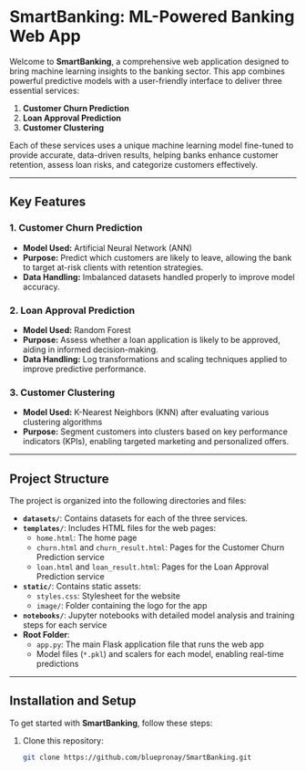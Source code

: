 # SmartBanking: ML-Powered Banking Web App

Welcome to **SmartBanking**, a comprehensive web application designed to bring machine learning insights to the banking sector. This app combines powerful predictive models with a user-friendly interface to deliver three essential services:

1. **Customer Churn Prediction**
2. **Loan Approval Prediction**
3. **Customer Clustering**

Each of these services uses a unique machine learning model fine-tuned to provide accurate, data-driven results, helping banks enhance customer retention, assess loan risks, and categorize customers effectively.

---

## Key Features

### 1. Customer Churn Prediction
   - **Model Used:** Artificial Neural Network (ANN)
   - **Purpose:** Predict which customers are likely to leave, allowing the bank to target at-risk clients with retention strategies.
   - **Data Handling:** Imbalanced datasets handled properly to improve model accuracy.

### 2. Loan Approval Prediction
   - **Model Used:** Random Forest
   - **Purpose:** Assess whether a loan application is likely to be approved, aiding in informed decision-making.
   - **Data Handling:** Log transformations and scaling techniques applied to improve predictive performance.

### 3. Customer Clustering
   - **Model Used:** K-Nearest Neighbors (KNN) after evaluating various clustering algorithms
   - **Purpose:** Segment customers into clusters based on key performance indicators (KPIs), enabling targeted marketing and personalized offers.

---

## Project Structure

The project is organized into the following directories and files:

- **`datasets/`**: Contains datasets for each of the three services.
- **`templates/`**: Includes HTML files for the web pages:
  - `home.html`: The home page
  - `churn.html` and `churn_result.html`: Pages for the Customer Churn Prediction service
  - `loan.html` and `loan_result.html`: Pages for the Loan Approval Prediction service
- **`static/`**: Contains static assets:
  - `styles.css`: Stylesheet for the website
  - `image/`: Folder containing the logo for the app
- **`notebooks/`**: Jupyter notebooks with detailed model analysis and training steps for each service
- **Root Folder**:
  - `app.py`: The main Flask application file that runs the web app
  - Model files (`*.pkl`) and scalers for each model, enabling real-time predictions

---

## Installation and Setup

To get started with **SmartBanking**, follow these steps:

1. Clone this repository:
   ```bash
   git clone https://github.com/bluepronay/SmartBanking.git
